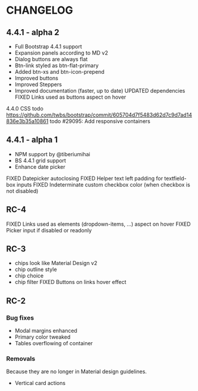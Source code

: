 # CHANGELOG

## 4.4.1 - alpha 2

+ Full Bootstrap 4.4.1 support
+ Expansion panels according to MD v2
+ Dialog buttons are always flat
+ Btn-link styled as btn-flat-primary
+ Added btn-xs and btn-icon-prepend
+ Improved buttons
+ Improved Steppers
+ Improved documentation (faster, up to date)
UPDATED dependencies
FIXED Links used as buttons aspect on hover

4.4.0 CSS
todo https://github.com/twbs/bootstrap/commit/605704d7f5483d62d7c9d7ad14836e3b35a10861
todo #29095: Add responsive containers

## 4.4.1 - alpha 1

+ NPM support by @tiberiumihai
+ BS 4.4.1 grid support
+ Enhance date picker

FIXED Datepicker autoclosing
FIXED Helper text left padding for textfield-box inputs
FIXED Indeterminate custom checkbox color (when checkbox is not disabled)

## RC-4

FIXED Links used as elements (dropdown-items, ...)  aspect on hover
FIXED Picker input if disabled or readonly

## RC-3

+ chips look like Material Design v2
+ chip outline style
+ chip choice
+ chip filter
FIXED Buttons on links hover effect

## RC-2

### Bug fixes

* Modal margins enhanced
* Primary color tweaked
* Tables overflowing of container

### Removals

Because they are no longer in Material design guidelines.
* Vertical card actions